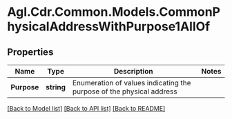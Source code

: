 # Agl.Cdr.Common.Models.CommonPhysicalAddressWithPurpose1AllOf

## Properties

Name | Type | Description | Notes
------------ | ------------- | ------------- | -------------
**Purpose** | **string** | Enumeration of values indicating the purpose of the physical address | 

[[Back to Model list]](../README.md#documentation-for-models) [[Back to API list]](../README.md#documentation-for-api-endpoints) [[Back to README]](../README.md)

